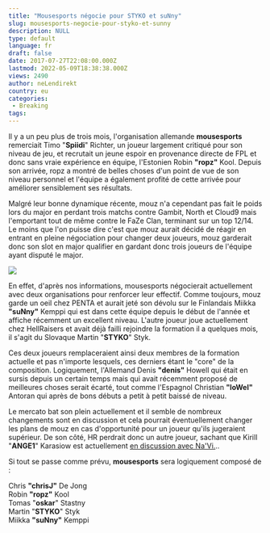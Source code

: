 ```yaml
---
title: "Mousesports négocie pour STYKO et suNny"
slug: mousesports-negocie-pour-styko-et-sunny
description: NULL
type: default
language: fr
draft: false
date: 2017-07-27T22:08:00.000Z
lastmod: 2022-05-09T18:38:38.000Z
views: 2490
author: neLendirekt
country: eu
categories:
 - Breaking
tags:
---
```

Il y a un peu plus de trois mois, l'organisation allemande **mousesports** remerciait Timo "**Spiidi**" Richter, un joueur largement critiqué pour son niveau de jeu, et recrutait un jeune espoir en provenance directe de FPL et donc sans vraie expérience en équipe, l'Estonien Robin **"ropz"** Kool. Depuis son arrivée, ropz a montré de belles choses d'un point de vue de son niveau personnel et l'équipe a également profité de cette arrivée pour améliorer sensiblement ses résultats.

Malgré leur bonne dynamique récente, mouz n'a cependant pas fait le poids lors du major en perdant trois matchs contre Gambit, North et Cloud9 mais l'emportant tout de même contre le FaZe Clan, terminant sur un top 12/14\. Le moins que l'on puisse dire c'est que mouz aurait décidé de réagir en entrant en pleine négociation pour changer deux joueurs, mouz garderait donc son slot en major qualifier en gardant donc trois joueurs de l'équipe ayant disputé le major.  
  
![](/storage/images/597a627eddcd5_14989895250986jpeg.jpeg)

En effet, d'après nos informations, mousesports négocierait actuellement avec deux organisations pour renforcer leur effectif. Comme toujours, mouz garde un oeil chez PENTA et aurait jeté son dévolu sur le Finlandais Miikka **"suNny"** Kemppi qui est dans cette équipe depuis le début de l'année et affiche récemment un excellent niveau. L'autre joueur joue actuellement chez HellRaisers et avait déjà failli rejoindre la formation il a quelques mois, il s'agit du Slovaque Martin "**STYKO**" Styk.

Ces deux joueurs remplaceraient ainsi deux membres de la formation actuelle et pas n'importe lesquels, ces derniers étant le "core" de la composition. Logiquement, l'Allemand Denis **"denis"** Howell qui était en sursis depuis un certain temps mais qui avait récemment proposé de meilleures choses serait écarté, tout comme l'Espagnol Christian **"loWel"** Antoran qui après de bons débuts a petit à petit baissé de niveau.

Le mercato bat son plein actuellement et il semble de nombreux changements sont en discussion et cela pourrait éventuellement changer les plans de mouz en cas d'opportunité pour un joueur qu'ils jugeraient supérieur. De son côté, HR perdrait donc un autre joueur, sachant que Kirill "**ANGE1**" Karasiow est actuellement [en discussion avec Na'Vi.](https://twitter.com/neLendirekt/status/890586508842893313)..

Si tout se passe comme prévu, **mousesports** sera logiquement composé de : 

Chris **"chrisJ"** De Jong  
Robin **"ropz"** Kool  
Tomas "**oskar**" Stastny  
Martin "**STYKO**" Styk  
Miikka **"suNny"** Kemppi
